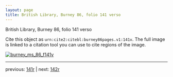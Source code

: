 ```yaml
---
layout: page
title: British Library, Burney 86, folio 141 verso
---
```


British Library, Burney 86, folio 141 verso

Cite this object as `urn:cite2:citebl:burney86pages.v1:141v`.  The full image is linked to a citation tool you can use to cite regions of the image.

[![burney_ms_86_f141v](http://www.homermultitext.org/iipsrv?IIIF=/project/homer/pyramidal/deepzoom/citebl/burney86imgs/v1/burney_ms_86_f141v.tif/full/800,/0/default.jpg)](http://www.homermultitext.org/ict2/?urn=urn:cite2:citebl:burney86imgs.v1:burney_ms_86_f141v) 

---

previous:  [141r](../141r/) | next: [142r](../142r/)